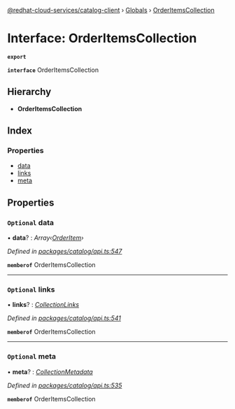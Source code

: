 [@redhat-cloud-services/catalog-client](../README.md) › [Globals](../globals.md) › [OrderItemsCollection](orderitemscollection.md)

# Interface: OrderItemsCollection

**`export`** 

**`interface`** OrderItemsCollection

## Hierarchy

* **OrderItemsCollection**

## Index

### Properties

* [data](orderitemscollection.md#optional-data)
* [links](orderitemscollection.md#optional-links)
* [meta](orderitemscollection.md#optional-meta)

## Properties

### `Optional` data

• **data**? : *Array‹[OrderItem](orderitem.md)›*

*Defined in [packages/catalog/api.ts:547](https://github.com/RedHatInsights/javascript-clients/blob/master/packages/catalog/api.ts#L547)*

**`memberof`** OrderItemsCollection

___

### `Optional` links

• **links**? : *[CollectionLinks](collectionlinks.md)*

*Defined in [packages/catalog/api.ts:541](https://github.com/RedHatInsights/javascript-clients/blob/master/packages/catalog/api.ts#L541)*

**`memberof`** OrderItemsCollection

___

### `Optional` meta

• **meta**? : *[CollectionMetadata](collectionmetadata.md)*

*Defined in [packages/catalog/api.ts:535](https://github.com/RedHatInsights/javascript-clients/blob/master/packages/catalog/api.ts#L535)*

**`memberof`** OrderItemsCollection
